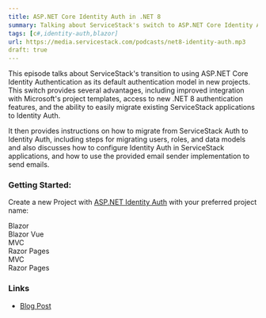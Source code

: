 ```yaml
---
title: ASP.NET Core Identity Auth in .NET 8  
summary: Talking about ServiceStack's switch to ASP.NET Core Identity Auth in new .NET 8 Blazor, Razor and MVC Project Templates  
tags: [c#,identity-auth,blazor]
url: https://media.servicestack.com/podcasts/net8-identity-auth.mp3
draft: true
---
```


This episode talks about ServiceStack's transition to using ASP.NET Core Identity Authentication 
as its default authentication model in new projects. This switch provides several advantages, 
including improved integration with Microsoft's project templates, access to new .NET 8 
authentication features, and the ability to easily migrate existing ServiceStack applications 
to Identity Auth. 

It then provides instructions on how to migrate from ServiceStack Auth to Identity Auth, 
including steps for migrating users, roles, and data models and also discusses how to 
configure Identity Auth in ServiceStack applications, and how to use the provided email 
sender implementation to send emails.

### Getting Started:

Create a new Project with [ASP.NET Identity Auth](https://docs.servicestack.net/auth/identity-auth) with your preferred project name:

<project-creator v-slot="x">
    <project-template :name="x.text" repo="NetCoreTemplates/blazor" :tags="['tailwind']">
        <div class="mb-3 text-xl font-medium text-gray-700 dark:text-gray-200">Blazor</div>
        <template #icon>
            <img class='w-12 h-12' src="/img/svgs/blazor.svg">
        </template>
    </project-template>
    <project-template :name="x.text" repo="NetCoreTemplates/blazor-vue" :tags="['tailwind']">
        <div class="mb-3 text-xl font-medium text-gray-700 dark:text-gray-200">Blazor Vue</div>
        <template #icon>
            <img class='w-12 h-12' src="/img/svgs/blazor.svg">
        </template>
    </project-template>
    <project-template :name="x.text" repo="NetCoreTemplates/mvc" :tags="['tailwind']">
        <div class="mb-3 text-xl font-medium text-gray-700 dark:text-gray-200">MVC</div>
        <template #icon>
            <img class='w-12 h-12' src="/img/svgs/windows.svg">
        </template>
    </project-template>
    <project-template :name="x.text" repo="NetCoreTemplates/razor" :tags="['tailwind']">
        <div class="mb-3 text-xl font-medium text-gray-700 dark:text-gray-200">Razor Pages</div>
        <template #icon>
            <img class='w-12 h-12' src="/img/svgs/razor.svg">
        </template>
    </project-template>
    <project-template :name="x.text" repo="NetCoreTemplates/mvc-bootstrap" :tags="['bootstrap']">
        <div class="mb-3 text-xl font-medium text-gray-700 dark:text-gray-200">MVC</div>
        <template #icon>
            <img class='w-12 h-12' src="/img/svgs/windows.svg">
        </template>
    </project-template>
    <project-template :name="x.text" repo="NetCoreTemplates/razor-bootstrap" :tags="['bootstrap']">
        <div class="mb-3 text-xl font-medium text-gray-700 dark:text-gray-200">Razor Pages</div>
        <template #icon>
            <img class='w-12 h-12' src="/img/svgs/razor.svg">
        </template>
    </project-template>
</project-creator>

### Links

- [Blog Post](/posts/net8-identity-auth)